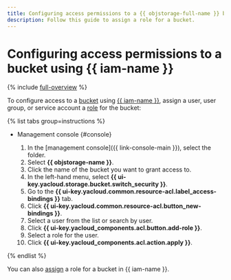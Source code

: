 ```yaml
---
title: Configuring access permissions to a {{ objstorage-full-name }} bucket
description: Follow this guide to assign a role for a bucket.
---
```


# Configuring access permissions to a bucket using {{ iam-name }}

{% include [full-overview](../../../_includes/storage/security/full-overview.md) %}

To configure access to a [bucket](../../concepts/bucket.md) using [{{ iam-name }}](../../security/index.md), assign a user, user group, or service account a [role](../../security/index.md#roles-list) for the bucket:

{% list tabs group=instructions %}

- Management console {#console}

  1. In the [management console]({{ link-console-main }}), select the folder.
  1. Select **{{ objstorage-name }}**.
  1. Click the name of the bucket you want to grant access to.
  1. In the left-hand menu, select **{{ ui-key.yacloud.storage.bucket.switch_security }}**.
  1. Go to the **{{ ui-key.yacloud.common.resource-acl.label_access-bindings }}** tab.
  1. Click **{{ ui-key.yacloud.common.resource-acl.button_new-bindings }}**.
  1. Select a user from the list or search by user.
  1. Click **{{ ui-key.yacloud_components.acl.button.add-role }}**.
  1. Select a role for the user.
  1. Click **{{ ui-key.yacloud_components.acl.action.apply }}**.

{% endlist %}

You can also [assign](../../../iam/operations/roles/grant.md) a role for a bucket in {{ iam-name }}.